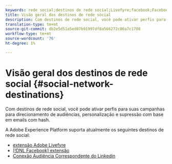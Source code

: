 ```yaml
---
keywords: rede social;destinos de rede social;Livefyre;facebook;Facebook
title: Visão geral dos destinos de rede social
description: Com destinos de rede social, você pode ativar perfis para suas campanhas para direcionamento de audiências, personalização e supressão com base em emails com hash.
translation-type: tm+mt
source-git-commit: db2e5d51a5ed07b91997df8a566272c86a7c1708
workflow-type: tm+mt
source-wordcount: '76'
ht-degree: 1%

---
```



# Visão geral dos destinos de rede social {#social-network-destinations}

Com destinos de rede social, você pode ativar perfis para suas campanhas para direcionamento de audiências, personalização e supressão com base em emails com hash.

A Adobe Experience Platform suporta atualmente os seguintes destinos de rede social:

- [extensão Adobe Livefyre](./adobe-livefyre.md)
- [[!DNL Facebook]  extensão](./facebook.md)
- [Conexão Audiência Correspondente do Linkedin](./linkedin.md)